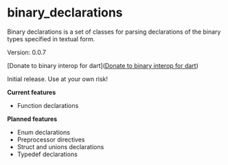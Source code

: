 binary_declarations
=====

Binary declarations is a set of classes for parsing declarations of the binary types specified in textual form.

Version: 0.0.7

[Donate to binary interop for dart](<a href="https://www.paypal.com/cgi-bin/webscr?cmd=_donations&amp;business=binary.dart@gmail.com&amp;item_name=binary.interop.for.dart&amp;currency_code=USD">Donate to binary interop for dart</a>)

Initial release. Use at your own risk!

**Current features**

- Function declarations

**Planned features**

- Enum declarations
- Preprocessor directives
- Struct and unions declarations
- Typedef declarations


